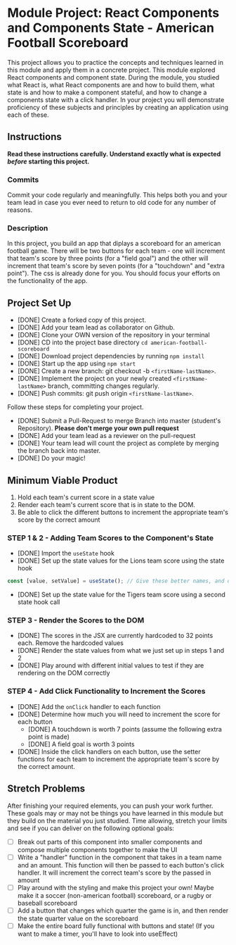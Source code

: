 # Module Project: React Components and Components State - American Football Scoreboard

This project allows you to practice the concepts and techniques learned in this module and apply them in a concrete project. This module explored React components and component state. During the module, you studied what React is, what React components are and how to build them, what state is and how to make a component stateful, and how to change a components state with a click handler. In your project you will demonstrate proficiency of these subjects and principles by creating an application using each of these.

## Instructions

**Read these instructions carefully. Understand exactly what is expected _before_ starting this project.**

### Commits

Commit your code regularly and meaningfully. This helps both you and your team lead in case you ever need to return to old code for any number of reasons.

### Description

In this project, you build an app that diplays a scoreboard for an american football game. There will be two buttons for each team - one will increment that team's score by three points (for a "field goal") and the other will increment that team's score by seven points (for a "touchdown" and "extra point"). The css is already done for you. You should focus your efforts on the functionality of the app.

## Project Set Up

- [DONE] Create a forked copy of this project.
- [DONE] Add your team lead as collaborator on Github.
- [DONE] Clone your OWN version of the repository in your terminal
- [DONE] CD into the project base directory `cd american-football-scoreboard`
- [DONE] Download project dependencies by running `npm install`
- [DONE] Start up the app using `npm start`
- [DONE] Create a new branch: git checkout -b `<firstName-lastName>`.
- [DONE] Implement the project on your newly created `<firstName-lastName>` branch, committing changes regularly.
- [DONE] Push commits: git push origin `<firstName-lastName>`.

Follow these steps for completing your project.

- [DONE] Submit a Pull-Request to merge <firstName-lastName> Branch into master (student's Repository). **Please don't merge your own pull request**
- [DONE] Add your team lead as a reviewer on the pull-request
- [DONE] Your team lead will count the project as complete by merging the branch back into master.
- [DONE] Do your magic!

## Minimum Viable Product

1. Hold each team's current score in a state value
2. Render each team's current score that is in state to the DOM.
3. Be able to click the different buttons to increment the appropriate team's score by the correct amount

### STEP 1 & 2 - Adding Team Scores to the Component's State

- [DONE] Import the `useState` hook
- [DONE] Set up the state values for the Lions team score using the state hook

```js
const [value, setValue] = useState(); // Give these better names, and decide whether you want to pass an initial score into the state hook as the initialValue
```

- [DONE] Set up the state value for the Tigers team score using a second state hook call

### STEP 3 - Render the Scores to the DOM

- [DONE] The scores in the JSX are currently hardcoded to 32 points each. Remove the hardcoded values
- [DONE] Render the state values from what we just set up in steps 1 and 2
- [DONE] Play around with different initial values to test if they are rendering on the DOM correctly

### STEP 4 - Add Click Functionality to Increment the Scores

- [DONE] Add the `onClick` handler to each function
- [DONE] Determine how much you will need to increment the score for each button
  - [DONE] A touchdown is worth 7 points (assume the following extra point is made)
  - [DONE] A field goal is worth 3 points
- [DONE] Inside the click handlers on each button, use the setter functions for each team to increment the appropriate team's score by the correct amount.

## Stretch Problems

After finishing your required elements, you can push your work further. These goals may or may not be things you have learned in this module but they build on the material you just studied. Time allowing, stretch your limits and see if you can deliver on the following optional goals:

- [ ] Break out parts of this component into smaller components and compose multiple components together to make the UI
- [ ] Write a "handler" function in the component that takes in a team name and an amount. This function will then be passed to each button's click handler. It will increment the correct team's score by the passed in amount
- [ ] Play around with the styling and make this project your own! Maybe make it a soccer (non-american football) scoreboard, or a rugby or baseball scoreboard
- [ ] Add a button that changes which quarter the game is in, and then render the state quarter value on the scoreboard
- [ ] Make the entire board fully functional with buttons and state! (If you want to make a timer, you'll have to look into useEffect)
